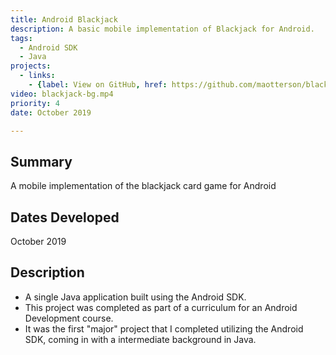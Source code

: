 ```yaml
---
title: Android Blackjack
description: A basic mobile implementation of Blackjack for Android.
tags:
  - Android SDK
  - Java
projects:
  - links:
    - {label: View on GitHub, href: https://github.com/maotterson/blackjack, icon: icon-github}
video: blackjack-bg.mp4
priority: 4
date: October 2019

---
```

## Summary
A mobile implementation of the blackjack card game for Android

## Dates Developed
October 2019

## Description
- A single Java application built using the Android SDK.
- This project was completed as part of a curriculum for an Android Development course.
- It was the first "major" project that I completed utilizing the Android SDK, coming in with a intermediate background in Java.
